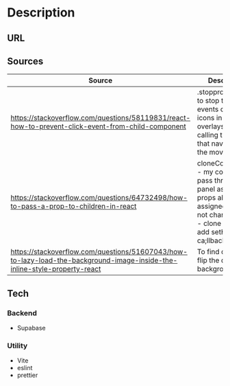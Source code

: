 # **Description**

## **URL**

## **Sources**

| Source                                                                                                                      | Description                                                                                                                                                     |
| --------------------------------------------------------------------------------------------------------------------------- | --------------------------------------------------------------------------------------------------------------------------------------------------------------- |
| <https://stackoverflow.com/questions/58119831/react-how-to-prevent-click-event-from-child-component>                        | .stoppropogation() to stop the click events on the icons in the overlays from calling the on click that navigaes to the movie page                              |
| <https://stackoverflow.com/questions/64732498/how-to-pass-a-prop-to-children-in-react>                                      | cloneComponent - my components pass through the panel as with props already assigned - could not change props - clone instead to add setHero ca;llback function |
| <https://stackoverflow.com/questions/51607043/how-to-lazy-load-the-background-image-inside-the-inline-style-property-react> | To find out how to flip the css for the background image                                                                                                        |

## **Tech**

### **Backend**

- Supabase

### **Utility**

- Vite
- eslint
- prettier
